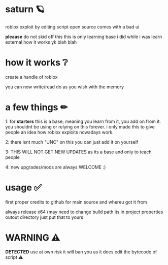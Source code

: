 # saturn 🪐

roblox exploit by editing script open source comes with a bad ui

**pleaase** do not skid off this this is only learning base i did while i was learn external how it works yk blah blah

# how it works ❔

create a handle of roblox

you can now write/read do as you wish with the memory

# a few things ✏

1: for **starters** this is a base; meaning you learn from it, you add on from it. you shouldnt be using or relying on this forever. i only made this to give people an idea how roblox exploits nowadays work.

2: there isnt much "UNC" on this you can just add it on yourself

3: THIS WILL NOT GET NEW UPDATES as its a base and only to teach people

4: new upgrades/mods are always WELCOME :) 


# usage ✅

first proper credits to github for main source and whereu got it from

always release x64 (may need to change build path its in project properties outout directory just put that to yours

# WARNING ⚠

**DETECTED** use at own risk it will ban you as it does edit the bytecode of script ⚠
